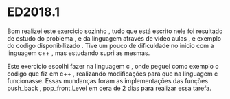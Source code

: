 # ED2018.1

Bom realizei este exercicio sozinho , tudo que está escrito nele foi resultado de estudo do problema , e da linguagem através de video aulas , e exemplo do codigo disponibilizado . Tive um pouco de dificuldade no inicio com a linguagem c++ , mas estudando supri as mesmas.

Este exercicio escolhi fazer na linguagem c , onde peguei como exemplo o codigo que fiz em c++ , realizando modificações para que na linguagem c funcionasse. Essas mundanças foram as implementações das funções push_back , pop_front.Levei em cera de 2 dias para realizar essa tarefa.
